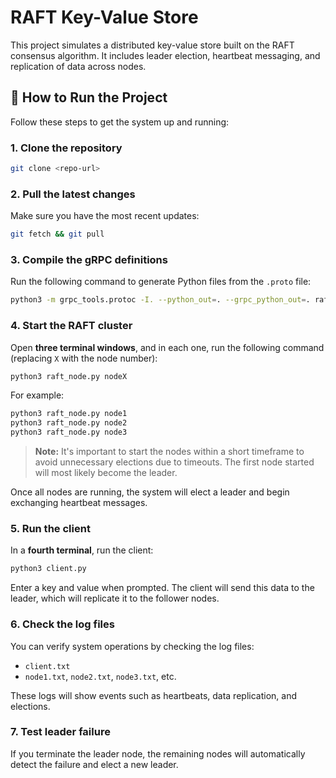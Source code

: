 # RAFT Key-Value Store

This project simulates a distributed key-value store built on the RAFT consensus algorithm. It includes leader election, heartbeat messaging, and replication of data across nodes.

## 🚀 How to Run the Project

Follow these steps to get the system up and running:

### 1. Clone the repository

```bash
git clone <repo-url>
```

### 2. Pull the latest changes

Make sure you have the most recent updates:

```bash
git fetch && git pull
```

### 3. Compile the gRPC definitions

Run the following command to generate Python files from the `.proto` file:

```bash
python3 -m grpc_tools.protoc -I. --python_out=. --grpc_python_out=. raft.proto
```

### 4. Start the RAFT cluster

Open **three terminal windows**, and in each one, run the following command (replacing `X` with the node number):

```bash
python3 raft_node.py nodeX
```

For example:

```bash
python3 raft_node.py node1
python3 raft_node.py node2
python3 raft_node.py node3
```

> **Note:** It's important to start the nodes within a short timeframe to avoid unnecessary elections due to timeouts. The first node started will most likely become the leader.

Once all nodes are running, the system will elect a leader and begin exchanging heartbeat messages.

### 5. Run the client

In a **fourth terminal**, run the client:

```bash
python3 client.py
```

Enter a key and value when prompted. The client will send this data to the leader, which will replicate it to the follower nodes.

### 6. Check the log files

You can verify system operations by checking the log files:

- `client.txt`
- `node1.txt`, `node2.txt`, `node3.txt`, etc.

These logs will show events such as heartbeats, data replication, and elections.

### 7. Test leader failure

If you terminate the leader node, the remaining nodes will automatically detect the failure and elect a new leader.
